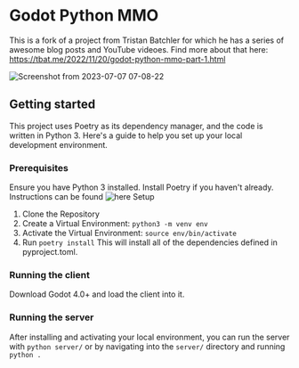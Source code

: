 # Godot Python MMO
This is a fork of a project from Tristan Batchler for which he has a series of awesome blog posts and YouTube videoes. Find more about that here: https://tbat.me/2022/11/20/godot-python-mmo-part-1.html

![Screenshot from 2023-07-07 07-08-22](https://github.com/wsankey/Godot-Python-MMO/assets/3376159/efd718f6-fb14-4592-b27e-2650ead7befc)

## Getting started
This project uses Poetry as its dependency manager, and the code is written in Python 3. Here's a guide to help you set up your local development environment.

### Prerequisites
Ensure you have Python 3 installed. Install Poetry if you haven't already. Instructions can be found ![here](https://python-poetry.org/docs/#installing-with-the-official-installer)
Setup

1. Clone the Repository
2. Create a Virtual Environment: `python3 -m venv env`
3. Activate the Virtual Environment: `source env/bin/activate`
4. Run `poetry install` This will install all of the dependencies defined in pyproject.toml.


### Running the client
Download Godot 4.0+ and load the client into it.

### Running the server
After installing and activating your local environment, you can run the server with `python server/` or by navigating into the `server/` directory and running `python .`
